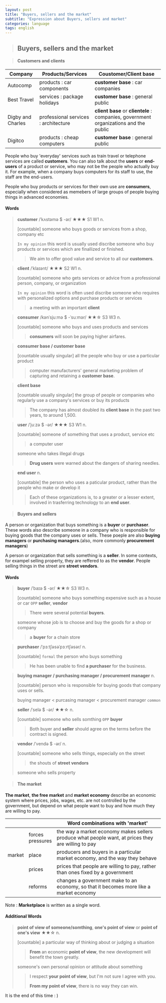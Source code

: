 ```yaml
---
layout: post
title: "Buyers, sellers and the market"
subtitle: "Expression about Buyers, sellers and market"
categories: language
tags: english
---
```


> ## Buyers, sellers and the market

> #### Customers and clients

| Company           | Products/Services                    | Coustomer/Client base                                        |
| ----------------- | ------------------------------------ | ------------------------------------------------------------ |
| Autocomp          | products : car components            | **customer base** : car companies                            |
| Best Travel       | services : package holidays          | **customer base** : general public                           |
| Digby and Charles | professional services : architecture | **client base** or **clientele** : companies, government organizations and the public |
| Digitco           | products : cheap computers           | **customer base** : general public                           |

People who buy 'everyday' services such as train travel or telephone services are called **customers**. You can also talk about the **users** or **end-users** of a product or service, who may not be the people who actually buy it. For example, when a company buys computers for its staff to use, the staff are the end-users.

People who buy products or services for their own use are **consumers**, especially when considered as memebers of large groups of people buying things in advanced economies.



#### Words

> **customer** /ˈkʌstəmə $ -ər/ ★★★ S1 W1 n.
>
> [countable] someone who buys goods or services from a shop, company etc
>
> `In my opinion` this word is usually used discribe someone who buy products or services which are finallized or finished.
>
> > We aim to offer good value and service to all our **customers**.

> **client** /ˈklaɪənt/ ★★★ S2 W1 n.
>
> [countable] someone who gets services or advice from a professional person, company, or organization
>
> `In my opinion` this word is often used discribe someone who requires with personalized options and purchase products or services
>
> > a meeting with an important **client**

> **consumer** /kənˈsjuːmə $ -ˈsuːmər/ ★★☆ S3 W3 n.
>
> [countable] someone who buys and uses products and services
>
> > **consumers** will soon be paying higher airfares.

> **consumer base / customer base**
>
> [countable usually singular] all the people who buy or use a particular product
>
> > computer manufacturers' general marketing problem of capturing and retaining a **customer base**.

> **client base**
>
> [countable usually singular] the group of people or companies who regularly use a company's services or buy its products
>
> > The company has almost doubled its **client base** in the past two years, to around 1,500.



> **user** /ˈjuːzə $ -ər/ ★★★ S3 W1 n.
>
> [countable] someone of something that uses a product, service etc
>
> > a computer user
>
> someone who takes illegal drugs
>
> > **Drug users** were warned about the dangers of sharing needles.



> **end user** n.
>
> [countable] the person who uses a paticular product, rather than the people who make or develop it
>
> > Each of these organizations is, to a greater or a lesser extent, involved in trasferring technology to an **end user**.



> #### Buyers and sellers

A person or organization that buys something is a **buyer** or **purchaser**. These words also describe someone in a company who is responsible for buying goods that the company uses or sells. These poeple are also **buying managers** or **purchasing managers**.(also, more commonly **procurement managers**)

A person or organization that sells something is a **seller**. In some contexts, for exampel selling property, they are reffered to as the **vendor**. People selling things in the street are **street vendors**.



#### Words

> **buyer** /ˈbaɪə $ -ər/ ★★☆ S3 W3 n.
>
> [countable] someone who buys something expensive such as a house or car `OPP` **seller**, **vendor**
>
> > There were several potential **buyers**.
>
> someone whose job is to choose and buy the goods for a shop or company
>
> > a **buyer** for a chain store



> **purchaser** /ˈpɜːtʃəsəˈpɜːrtʃəsər/ n.
>
> [countable] `formal` the person who buys something
>
> > He has been unable to find **a purchaser** for the business.





> **buying manager / purchasing manager / procurement manager** n.
>
> [countable] person who is responsible for buying goods that company uses or sells.
>
> buying manager < purcasing manager < procurement manager `common`



> **seller** /ˈselə $ -ər/ ★★☆ n.
>
> [countable] someone who sells somthing `OPP` **buyer**
>
> > Both buyer and **seller** should agree on the terms before the contract is signed.



> **vendor** /ˈvendə $ -ər/ n.
>
> [countable] someone who sells things, especially on the street
>
> > the shouts of **street vendors**
>
> someone who sells property



> #### The market

**The market**, **the free market** and **market economy** describe an economic system where prices, jobs, wages, etc. are not controlled by the government, but depend on what people want to buy and how much they are willing to pay.

|        |                       | Word combinations with 'market'                              |
| ------ | --------------------- | ------------------------------------------------------------ |
|        | forces<br />pressures | the way a market economy makes sellers produce what people want, at prices they are willing to pay |
| market | place                 | producers and buyers in a particular market economy, and the way they behave |
|        | prices                | prices that people are willing to pay, rather than ones fixed by a government |
|        | reforms               | changes a government make to an economy, so that it becomes more like a market economy |

Note : **Marketplace** is written as a single word.



#### Additional Words

> **point of view of someone/somthing**, **one's point of view** or **point of one's view** ★★☆ n.
>
> [countable] a particular way of thinking about or judging a situation
>
> > **From** an economic **point of view**, the new development will benefit the town greatly.
>
> someone's own personal opinion or attitude about something
>
> > I respect **your point of view**, but I'm not sure I agree with you.
> >
> > **From my point of view**, there is no way they can win.



It is the end of this time : )